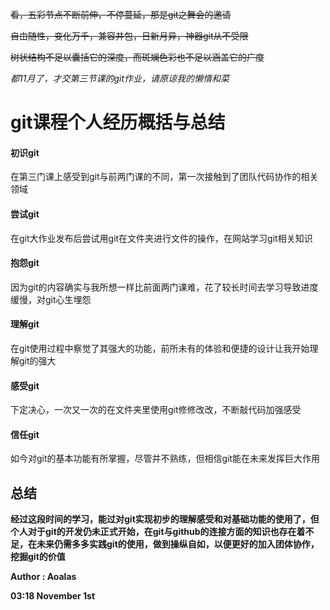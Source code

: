 ~~看，五彩节点不断前伸，不停蔓延，那是git之舞会的邀请~~

~~自由随性，变化万千，兼容并包，日新月异，神器git从不受限~~

~~树状结构不足以囊括它的深度，而斑斓色彩也不足以涵盖它的广度~~

*都11月了，才交第三节课的git作业，请原谅我的懒惰和菜*

# git课程个人经历概括与总结

#### 初识git

在第三门课上感受到git与前两门课的不同，第一次接触到了团队代码协作的相关领域

#### 尝试git

在git大作业发布后尝试用git在文件夹进行文件的操作，在网站学习git相关知识

#### 抱怨git

因为git的内容确实与我所想一样比前面两门课难，花了较长时间去学习导致进度缓慢，对git心生埋怨

#### 理解git

在git使用过程中察觉了其强大的功能，前所未有的体验和便捷的设计让我开始理解git的强大

#### 感受git

下定决心，一次又一次的在文件夹里使用git修修改改，不断敲代码加强感受

#### 信任git

如今对git的基本功能有所掌握，尽管并不熟练，但相信git能在未来发挥巨大作用

## **总结**

**经过这段时间的学习，能过对git实现初步的理解感受和对基础功能的使用了，但个人对于git的开发仍未正式开始，在git与github的连接方面的知识也存在着不足，在未来仍需多多实践git的使用，做到操纵自如，以便更好的加入团体协作，挖掘git的价值**

**Author : Aoalas**

**03:18  November 1st**

